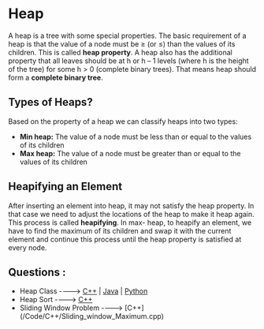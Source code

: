 # Heap

A heap is a tree with some special properties. The basic requirement of a heap is that the value of
a node must be ≥ (or ≤) than the values of its children. This is called **heap property**. A heap also
has the additional property that all leaves should be at h or h – 1 levels (where h is the height of
the tree) for some h > 0 (complete binary trees). That means heap should form a **complete binary tree**.

## Types of Heaps?

Based on the property of a heap we can classify heaps into two types:

* **Min heap:** The value of a node must be less than or equal to the values of its children
* **Max heap:** The value of a node must be greater than or equal to the values of its children

## Heapifying an Element

After inserting an element into heap, it may not satisfy the heap property. In that case we need to
adjust the locations of the heap to make it heap again. This process is called **heapifying**. In max-
heap, to heapify an element, we have to find the maximum of its children and swap it with the
current element and continue this process until the heap property is satisfied at every node.

## Questions :

* Heap Class ----> [C++](/Code/C++/heap_class.cpp) | [Java]() | [Python]()
* Heap Sort ----> [C++](/Code/C++/heap_sort.cpp)
* Sliding Window Problem ----> [C++] (/Code/C++/Sliding_window_Maximum.cpp)
